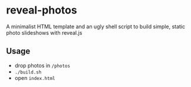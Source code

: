 # reveal-photos

A minimalist HTML template and an ugly shell script to build simple, static photo slideshows with reveal.js

## Usage

* drop photos in `/photos`
* `./build.sh`
* open `index.html`
